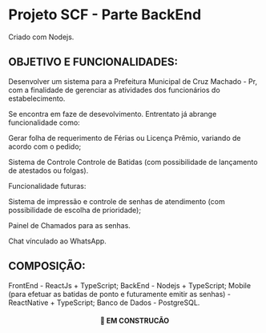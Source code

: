 # Projeto SCF - Parte BackEnd

 Criado com Nodejs.

## OBJETIVO E FUNCIONALIDADES:
  <p>Desenvolver um sistema para a Prefeitura Municipal de Cruz Machado - Pr, com a finalidade de gerenciar as atividades dos funcionários do estabelecimento.</p>
  <p>Se encontra em faze de desevolvimento. Entrentato já abrange funcionalidade como:</p>
    <p>Gerar folha de requerimento de Férias ou Licença Prêmio, variando de acordo com o pedido;</p>
    <p>Sistema de Controle Controle de Batidas (com possibilidade de lançamento de atestados ou folgas).</p>
  <p>Funcionalidade futuras:</p>
    <p>Sistema de impressão e controle de senhas de atendimento (com possibilidade de escolha de prioridade);</p>
    <p>Painel de Chamados para as senhas.</p>
    <p>Chat vínculado ao WhatsApp.</p>

## COMPOSIÇÃO:
  FrontEnd - ReactJs + TypeScript;
  BackEnd - Nodejs + TypeScript;
  Mobile (para efetuar as batidas de ponto e futuramente emitir as senhas) - ReactNative + TypeScript;
  Banco de Dados - PostgreSQL.

<h4 align="center"> 
	 🚀 EM CONSTRUCÃO
</h4>
